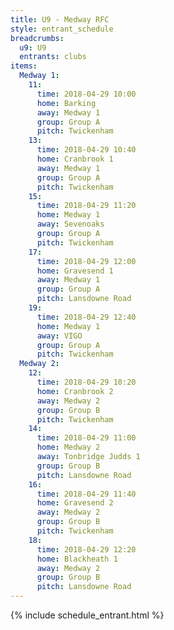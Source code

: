 ```yaml
---
title: U9 - Medway RFC
style: entrant_schedule
breadcrumbs:
  u9: U9
  entrants: clubs
items:
  Medway 1:
    11:
      time: 2018-04-29 10:00
      home: Barking
      away: Medway 1
      group: Group A
      pitch: Twickenham
    13:
      time: 2018-04-29 10:40
      home: Cranbrook 1
      away: Medway 1
      group: Group A
      pitch: Twickenham
    15:
      time: 2018-04-29 11:20
      home: Medway 1
      away: Sevenoaks
      group: Group A
      pitch: Twickenham
    17:
      time: 2018-04-29 12:00
      home: Gravesend 1
      away: Medway 1
      group: Group A
      pitch: Lansdowne Road
    19:
      time: 2018-04-29 12:40
      home: Medway 1
      away: VIGO
      group: Group A
      pitch: Twickenham
  Medway 2:
    12:
      time: 2018-04-29 10:20
      home: Cranbrook 2
      away: Medway 2
      group: Group B
      pitch: Twickenham
    14:
      time: 2018-04-29 11:00
      home: Medway 2
      away: Tonbridge Judds 1
      group: Group B
      pitch: Lansdowne Road
    16:
      time: 2018-04-29 11:40
      home: Gravesend 2
      away: Medway 2
      group: Group B
      pitch: Twickenham
    18:
      time: 2018-04-29 12:20
      home: Blackheath 1
      away: Medway 2
      group: Group B
      pitch: Lansdowne Road
---
```


{% include schedule_entrant.html %}
